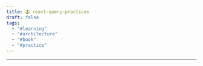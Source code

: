 ```yaml
---
title: 🕹️ react-query-practices
draft: false
tags:
  - "#learning"
  - "#architecture"
  - "#book"
  - "#practice"
---
```

 
---

